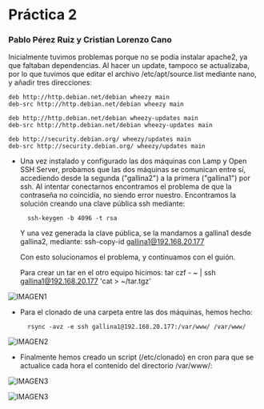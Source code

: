 # Práctica 2

### Pablo Pérez Ruiz y Cristian Lorenzo Cano

Inicialmente tuvimos problemas porque no se podía instalar apache2, ya que faltaban dependencias. Al hacer un update, tampoco se actualizaba, por lo que tuvimos que editar el archivo /etc/apt/source.list mediante nano, y añadir tres direcciones:

```
deb http://http.debian.net/debian wheezy main
deb-src http://http.debian.net/debian wheezy main

deb http://http.debian.net/debian wheezy-updates main
deb-src http://http.debian.net/debian wheezy-updates main

deb http://security.debian.org/ wheezy/updates main
deb-src http://security.debian.org/ wheezy/updates main
```

* Una vez instalado y configurado las dos máquinas con Lamp y Open SSH Server, probamos que las dos máquinas se comunican entre sí, accediendo desde la segunda ("gallina2") a la primera ("gallina1") por ssh. Al intentar conectarnos encontramos el problema de que la contraseña no coincidía, no siendo error nuestro. Encontramos la solución creando una clave pública ssh mediante:

 		ssh-keygen -b 4096 -t rsa

	Y una vez generada la clave pública, se la mandamos a gallina1 desde gallina2, mediante:
    	ssh-copy-id gallina1@192.168.20.177

	Con esto solucionamos el problema, y continuamos con el guión.

	Para crear un tar en el otro equipo hicimos:
    	tar czf - ~ | ssh gallina1@192.168.20.177 'cat > ~/tar.tgz'

![IMAGEN1](http://i62.tinypic.com/11lju2o.jpg)

* Para el clonado de una carpeta entre las dos máquinas, hemos hecho:

		rsync -avz -e ssh gallina1@192.168.20.177:/var/www/ /var/www/

![IMAGEN2](http://i62.tinypic.com/11kihk8.jpg)

* Finalmente hemos creado un script (/etc/clonado) en cron para que se actualice cada hora el contenido del directorio /var/www/:

![IMAGEN3](http://i59.tinypic.com/2j4sdfm.jpg)


![IMAGEN3](http://i60.tinypic.com/x0zdrr.jpg)
